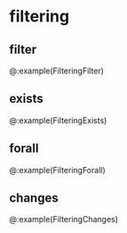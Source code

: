 # filtering
## filter

@:example(FilteringFilter)

## exists

@:example(FilteringExists)

## forall

@:example(FilteringForall)

## changes

@:example(FilteringChanges)
